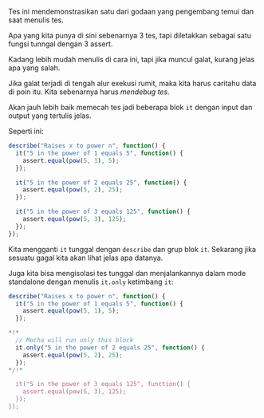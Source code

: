 Tes ini mendemonstrasikan satu dari godaan yang pengembang temui dan saat menulis tes.

Apa yang kita punya di sini sebenarnya 3 tes, tapi diletakkan sebagai satu fungsi tunngal dengan 3 assert.

Kadang lebih mudah menulis di cara ini, tapi jika muncul galat, kurang jelas apa yang salah.

Jika galat terjadi di tengah alur exekusi rumit, maka kita harus caritahu data di poin itu. Kita sebenarnya harus *mendebug tes*.

Akan jauh lebih baik memecah tes jadi beberapa blok `it` dengan input dan output yang tertulis jelas.

Seperti ini:
```js
describe("Raises x to power n", function() {
  it("5 in the power of 1 equals 5", function() {
    assert.equal(pow(5, 1), 5);
  });

  it("5 in the power of 2 equals 25", function() {
    assert.equal(pow(5, 2), 25);
  });

  it("5 in the power of 3 equals 125", function() {
    assert.equal(pow(5, 3), 125);
  });
});
```

Kita mengganti `it` tunggal dengan `describe` dan grup blok `it`. Sekarang jika sesuatu gagal kita akan lihat jelas apa datanya.

Juga kita bisa mengisolasi tes tunggal dan menjalankannya dalam mode standalone dengan menulis `it.only` ketimbang `it`:


```js
describe("Raises x to power n", function() {
  it("5 in the power of 1 equals 5", function() {
    assert.equal(pow(5, 1), 5);
  });

*!*
  // Mocha will run only this block
  it.only("5 in the power of 2 equals 25", function() {
    assert.equal(pow(5, 2), 25);
  });
*/!*

  it("5 in the power of 3 equals 125", function() {
    assert.equal(pow(5, 3), 125);
  });
});
```
